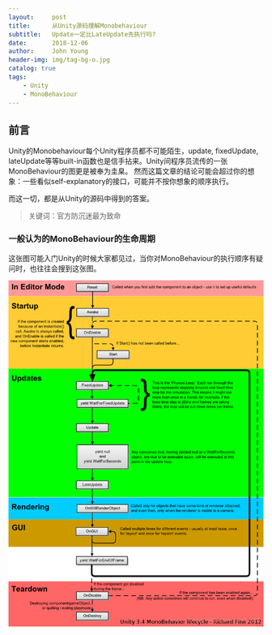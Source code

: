 ```yaml
---
layout:     post
title:      从Unity源码理解Monobehaviour
subtitle:   Update一定比LateUpdate先执行吗?
date:       2018-12-06
author:     John Young
header-img: img/tag-bg-o.jpg
catalog: true
tags:
    - Unity
    - MonoBehaviour
---
```


## 前言

Unity的Monobehaviour每个Unity程序员都不可能陌生，update, fixedUpdate, lateUpdate等等built-in函数也是信手拈来。Unity间程序员流传的一张MonoBehaviour的图更是被奉为圭臬。
然而这篇文章的结论可能会超过你的想象：一些看似self-explanatory的接口，可能并不按你想象的顺序执行。

而这一切，都是从Unity的源码中得到的答案。


>关键词：官方防沉迷最为致命

### 一般认为的MonoBehaviour的生命周期

这张图可能入门Unity的时候大家都见过，当你对MonoBehaviour的执行顺序有疑问时，也往往会搜到这张图。

![](../img/monoBehaviour/lifeCycle.png)

 

